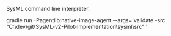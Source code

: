 SysML command line interpreter.


gradle run -Pagentlib:native-image-agent --args='validate -src "C:\dev\git\SysML-v2-Pilot-Implementation\sysml\src" '